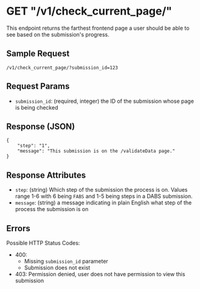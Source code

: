 # GET "/v1/check\_current\_page/"
This endpoint returns the farthest frontend page a user should be able to see based on the submission's progress.
    
## Sample Request
`/v1/check_current_page/?submission_id=123`
    
## Request Params
- `submission_id`: (required, integer) the ID of the submission whose page is being checked
    
## Response (JSON)
```
{
    "step": "1",
    "message": "This submission is on the /validateData page."
}
```
    
## Response Attributes
- `step`: (string) Which step of the submission the process is on. Values range 1-6 with 6 being `FABS` and 1-5 being steps in a DABS submission.
- `message`: (string) a message indicating in plain English what step of the process the submission is on
    
## Errors
Possible HTTP Status Codes:
    
- 400:
    - Missing `submission_id` parameter
    - Submission does not exist
- 403: Permission denied, user does not have permission to view this submission